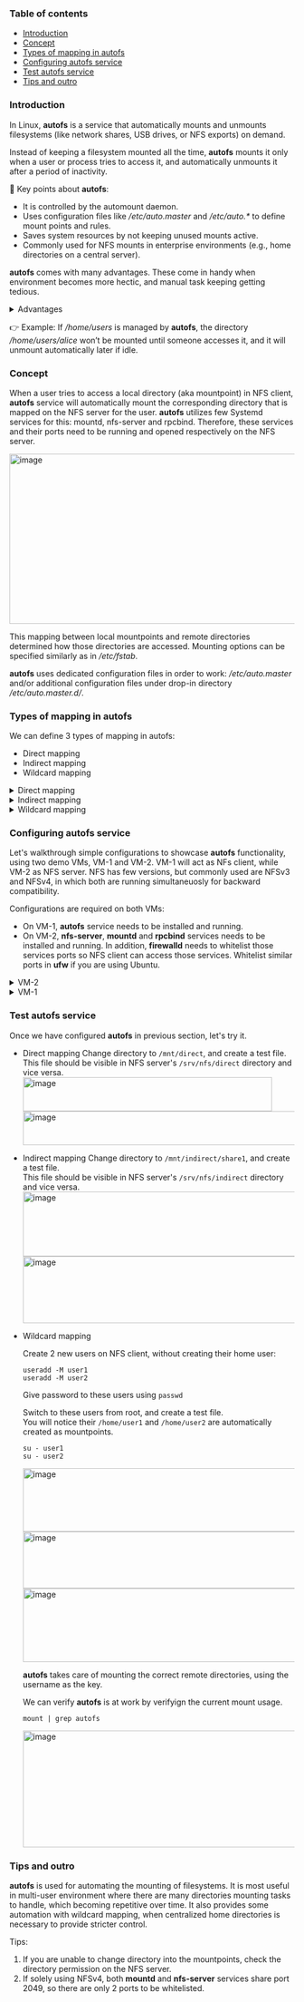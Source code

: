 ### Table of contents

- [Introduction](#introduction)
- [Concept](#concept)
- [Types of mapping in autofs](#types-of-mapping-in-autofs)
- [Configuring autofs service](#configuring-autofs-service)
- [Test autofs service](#test-autofs-service)
- [Tips and outro](#tips-and-outro)

### Introduction

In Linux, **autofs** is a service that automatically mounts and unmounts filesystems (like network shares, USB drives, or NFS exports) on demand.

Instead of keeping a filesystem mounted all the time, **autofs** mounts it only when a user or process tries to access it, and automatically unmounts it after a period of inactivity. 

🔑 Key points about **autofs**:

+ It is controlled by the automount daemon.
+ Uses configuration files like _/etc/auto.master_ and _/etc/auto.*_ to define mount points and rules.
+ Saves system resources by not keeping unused mounts active.
+ Commonly used for NFS mounts in enterprise environments (e.g., home directories on a central server).

**autofs** comes with many advantages. These come in handy when environment becomes more hectic, and manual task keeping getting tedious.
<details>
  <summary> Advantages</summary><br>
  
✅ No manual entries required in _/etc/fstab_ – avoiding error-prone editing, simplifies configuration and reduces static mount dependencies.

✅ Wildcard mounting for multi-user environments – automatically mounts each user’s home directory from an NFS server, enabling centralized control and easy distribution of shared resources.

✅ On-demand mounting – filesystems are mounted only when accessed, avoiding unnecessary mounts.

✅ Automatic unmounting – inactive filesystems are unmounted after a timeout, freeing resources and preventing stale mounts (especially useful with NFS).

✅ Reduced boot delays – system startup isn’t slowed down or blocked by unavailable servers or devices.

✅ Flexible support – works with local disks, NFS, CIFS/SMB, removable media, and even programmatic/script-based mounts.
</details>

👉 Example:
If _/home/users_ is managed by **autofs**, the directory _/home/users/alice_ won’t be mounted until someone accesses it, and it will unmount automatically later if idle.

### Concept

When a user tries to access a local directory (aka mountpoint) in NFS client, **autofs** service will automatically mount the corresponding directory that is mapped on the NFS server for the user. 
**autofs** utilizes few Systemd services for this: mountd, nfs-server and rpcbind. Therefore, these services and their ports need to be running and opened respectively on the NFS server.

<img width="1042" height="300" alt="image" src="https://github.com/user-attachments/assets/9400e4cf-3fa5-4729-88bb-f33731e08e41" />

This mapping between local mountpoints and remote directories determined how those directories are accessed. Mounting options can be specified similarly as in _/etc/fstab_.

**autofs** uses dedicated configuration files in order to work: _/etc/auto.master_ and/or additional configuration files under drop-in directory _/etc/auto.master.d/_.

### Types of mapping in autofs

We can define 3 types of mapping in autofs: 
+ Direct mapping
+ Indirect mapping
+ Wildcard mapping


<details>
  <summary> Direct mapping</summary><br>
  
Direct mapping means that specific filesystem/mountpoint paths are mapped directly to remote (or local) filesystems without going through a parent "mount directory".
As such, 🚩absolute paths MUST BE provided when using direct mapping. 

🔑 How direct mapping Works

1. Uses _/etc/auto.master_ with the special entry ```/-```.
2. Each entry in the corresponding map file points to an absolute path in the client filesystem.
3. When a user or process accesses that exact path, **autofs** mounts the target automatically.

Advantages of using direct mapping is that it lets you mount filesystems exactly where you want them in the directory tree. This is useful when precise and consistency are required all the time.
The specific local filesystem/mountpoint can sync only with the specific remote directory defined in the mapping, nothing else. It's a 1-1 relation.

<img width="1028" height="172" alt="image" src="https://github.com/user-attachments/assets/d28d7934-e7b9-4083-b783-ba6ebba72b32" />

In above sceenshot example, remote directory ```/srv/nfs/direct``` will autmoatically get mounted when a client attemps to access local directory ```/mnt/direct```.

⚠️ It is important to remember that the local mountpoint ```/mnt/direct``` must already existed before we can use direct mapping.

</details>

<details>
  <summary> Indirect mapping</summary><br>
  
Indirect mapping is a type where you specifcy a remote directory and a "base" mountpoint in the local system. Under this base directory, subdirectories are created automatically as per defined (as keys) in configuration files. Compares to direct mapping, these subdirectories do not have to be created in advance, as they are created on the fly by **autofs**.
It is more common style (compared to direct mapping), and widely used in multi-user environment. 

🔑 How indirect mapping Works

1. You define a base mountpoint (a directory) in _/etc/auto.master_.
2. A separate map file contains relative keys that expand under that base mountpoint.
3. When a user accesses one of those subdirectories, **autofs** mounts the corresponding remote filesystem.

Indirect mapping scales better than direct mapping when managing many users or directories.

<img width="1026" height="170" alt="image" src="https://github.com/user-attachments/assets/89676484-50a4-4aef-9535-e6acf32d6aeb" />

In above screenshot example, remote directory ```/srv/nfs/indirect``` will automatically get mounted when a client attemps to access local directory ```/mnt/direct/share1```. However, ```share1``` mountpoint will be automatically created on the client when user cd into it. 

</details>

</details>

<details>
  <summary> Wildcard mapping</summary><br>

  Wildcard mapping works almost similarly like indirect mapping, with exception that no keys need to be defined prior in **autofs** configuration files. 
  Most useful usage of wildcard mapping is in provisioning users' home directories. In this scenario, for example: 

  📍When user alice accesses ```/home/alice``` → **autofs** mounts ```vm-2:/export/home/alice```.<br>
  📍When user bob accesses ```/home/bob``` → **autofs** mounts ```vm-2:/export/home/bob```.

  There is no need to hardcode each username as key in **autofs** configuration file. Therefore it works best in environments where server and client username directories are consistent.

🔑 How wildcard mapping works?

1. Instead of defining each mount explicitly (e.g., alice, bob, charlie), you use the wildcard character *.
2. The * matches any key requested under the base directory.
3. The & symbol inside the NFS path expands to the same key name.

<img width="1034" height="172" alt="image" src="https://github.com/user-attachments/assets/02508959-2a2e-4127-8c7f-c12ecee8da22" />

In above screenshot example, when a user accesses his home directory, the corresponding directory on NFS sever is mounted. **autofs** will use the username to map it to correct directory. 

⚠️ Things to note : If a user directory doesn’t exist on the NFS server, the path still shows up but will fail on access.

✅ Advantages

+ Scales automatically → No edits required when new users are added on the NFS server.
+ Centralized home directories → Each user’s /home/username is fetched dynamically.
+ Cleaner configuration (than indirect mapping) → One line replaces dozens (or hundreds). 

</details>

### Configuring autofs service

Let's walkthrough simple configurations to showcase **autofs** functionality, using two demo VMs, VM-1 and VM-2. 
VM-1 will act as NFs client, while VM-2 as NFS server.
NFS has few versions, but commonly used are NFSv3 and NFSv4, in which both are running simultaneuosly for backward compatibility. 

Configurations are required on both VMs:
  + On VM-1, **autofs** service needs to be installed and running.
  + On VM-2, **nfs-server**, **mountd** and **rpcbind** services needs to be installed and running. In addition, **firewalld** needs to whitelist those services ports so NFS client can access those services.
    Whitelist similar ports in **ufw** if you are using Ubuntu.

<details>
  <summary> VM-2</summary><br>
  
1. Install and enable the ```nfs-server``` package.
     Ports used by nfs-server is 2049, while for rpcbind is 111.
     Port for mountd varies, but usually it is 20048.
     > In RHEL-based distro, nfs-server package also includes rpcbind and mountd. There is no need for separate packages install.

     As root user, run:

     ```
     dnf install -y nfs-utils
     systemctl enable --now nfs-utils
     systemctl status nfs-server
     ```
    <img width="1264" height="268" alt="image" src="https://github.com/user-attachments/assets/9ae88409-7c2e-4432-8016-5ab2852c6c70" /><br>

     To check the ports are successfully listening, run:
     ```
     rpcinfo -p
     ```
     <img width="402" height="358" alt="image" src="https://github.com/user-attachments/assets/71ad7161-0715-437b-a974-f268de0700c5" /><br>

     Output also displays the NFS version currently in used. Often, both NFSv3 and NFSv4 are running on port 2049. 

2. Whitelist the services or ports in firewall.
   If access is not opened, NFS client won't be able to reach above services.
   
    We can either add the services, or the ports they are using to **firewalld** configurations.
   
    As root user, run:

   ```
   firewall-cmd --add-service=nfs --add-service=mountd --add-service=rpc-bind --permanent
   firewall-cmd --reload
   ```
   
   Alternatively, use port numbers:
   
   ```
   firewall-cmd --add-port=111/tcp --add-port=20048/tcp --add-port=2049/tcp  --permanent
   firewall-cmd --reload
   ```

   List the services and port to ensure successful addition.

    ```
   firewall-cmd --list-services
   firewall-cmd --list-ports
   ```
   <img width="446" height="76" alt="image" src="https://github.com/user-attachments/assets/58e20f95-c211-4939-8a1b-9691f38f2cf3" /><br>

 4. Create directories and includes them in ```/etc/exports```.
    NFS uses ```/etc/exports``` file to expose the directories for mounting.

    Create 3 directories, each to showcase different type of mapping.
    > Note: We assumed user1 and user2 exist on VM-2. If not, create them and note their UID.

    ```
    mkdir -p /srv/nfs/direct
    mkdir -p /srv/nfs/indirect
    mkdir -p /srv/nfs/home/{user1,user2}
    ```
    Give appropriat permission for those directories. For demo purposes, we allow all access.

    ```
    chmod -R 755 /srv/nfs
    chown -R nobody:nobody /srv/nfs
    ```

    In real enviornment, we probably wants to limit who can access which directories.

    ```
    chmod -R 755 /srv/nfs
    chown user1:user1 /srv/nfs/home/user1
    chown user2:user2 /srv/nfs/home/user2
    ```
    
     Add following entries in ```/etc/exports``` file, each on separate line.

     + /srv/nfs/direct       *(rw,sync,no_subtree_check,no_root_squash)
     + /srv/nfs/indirect     *(rw,sync,no_subtree_check,no_root_squash)
     + /srv/nfs/home         *(rw,sync,no_subtree_check,no_root_squash)
       
     > We can replace the * with specific IP address in CIDR format. Usual mounting options are defined in brackets.
     
     Restart nfs-server service, and check export status.
   
     ```
     systemctl restart nfs-server
     exportfs -v
     ```

     If done correctly, the service should display which directories are mountable. 
     In our case, the above 3 directories.

     <img width="968" height="99" alt="image" src="https://github.com/user-attachments/assets/29fe8673-0d17-46e4-9f3b-4fc944322a55" />

</details>

<details>
  <summary> VM-1</summary><br>

NFS client is where the mountpoints will be defined. **autofs** will alleviate the tasks of mounting the filesystem, which normally requires manual configurations. Note that while **autofs** itself is a separate program that manages the automatic mounting of directories, it relies on the underlying NFS client tools to perform the actual mounting of NFS shares. 

🚧 Note that there is no need for **nfs-server** service to be running on NFS client. In fact, it MUST BE disabled, otherwise it will interfere with **autofs** service.

We'll be using ```/mnt``` subdirectories as demo for the direct & indirect mapping mountpoints. For wildcard mapping, we'll be using user1 & user2 ```/home``` directories.

Run the following commands as root user.

1. Install required packages:
   ```
   apt update
   dnf install -y nfs-utils autofs
   ```
   > For Ubuntu, **nfs-common** is used instead of **nfs-utils**.
   
2.  Enable autofs service:
     ```
     systemctl enable --now autofs
     systemctl status autofs
     ```
     <img width="1212" height="342" alt="image" src="https://github.com/user-attachments/assets/809af98b-7549-4fe0-9958-1c789555f4a5" /><br>

3.  Check NFS client is aware of the exposed directories on NFS server.

     ```
     showmount -e vm-2
     ```
     It will output the directories on NFS server available to be mounted, as defined in ```/etc/exports```.
     Also, this implies firewall whitelisting is working fine.
    
      <img width="328" height="92" alt="image" src="https://github.com/user-attachments/assets/e3e3ac93-50a4-4701-9881-c90cd5335124" /><br>
 
4.  Create /mnt subdirectories.
     ```
     mkdir -p /mnt/direct
     mkdir -p /mnt/indirect
     ```
     
5.  Edit **autofs** configuration files.
     This is the most immportant step, as it defines how the mapping will happen.

     + #### /etc/auto.master<br>
       The main **autofs** configuration file. It's the entry point where type of mapping is defined.
       For direct mapping, symbol ```/-``` is used. <br>
       For indirect mapping, the base mountpoint is defined. <br>
       For wildcard mapping, base home directory is used. <br>
       > We assumed the default value ```/home``` from useradd.<br>
       
       Enter the following entries in ```/etc/auto.master``` file, each on separate line.
        ```
        /-                   /etc/auto.direct
        /mnt/indirect        /etc/auto.indirect
        /home                /etc/auto.home
        ```
        
       Each entry is pointing to a file, where further configurations are added.
       Create all these files before proceeding with next step.

       > Alternatively, you can use autofs /etc/auto.master.d/ drop-in directory. Only difference is that each line above will be inside a separate file:<br>
       > /etc/auto.master.d/direct.autofs <br>
       > /etc/auto.master.d/indirect.autofs <br>
       > /etc/auto.master.d/wildcard.autofs <br>

    + #### /etc/auto.direct<br>
      Enter following entry in this file:
      
      ```
      /mnt/direct   vm-2:/srv/nfs/direct
      ```

      The meaning of this entry is that ```/mnt/direct``` will be the local mountpoint for the remote directory ```/srv/nfs/direct``` on NFS server.

    + #### /etc/auto.indirect<br>
      Enter following entry in this file:

      ```
      share1   vm-2:/srv/nfs/indirect
      ```

      The meaning of this entry is that ```/mnt/direct/share1``` will be the local mountpoint for the remote directory ```/srv/nfs/indirect``` on NFS server.<br>
      💡 Note that we did not create ```share1``` subdirectory prior. **autofs** will take care of this. 

    + #### /etc/auto.home<br>
      Enter following entry in this file:

      ```
      *   vm-2:/srv/nfs/home/&
      ```

      Symbol ```*``` is used, to represent anything as the subdirectory on local mountpoint, and ```&``` instruct autofs to map its corresponding directory on NFS server.<br>
      For example: <br>
      If ```/home/user1``` is accessed, autofs will mount ```srv/nfs/home/user1```. <br>
      If ```/home/user2``` is accessed, autofs will mount ```srv/nfs/home/user2```. <br>

6.  Restart **autofs** service.

     ```
     systemctl restart autofs
     ```
     
</details>
     
### Test autofs service

Once we have configured **autofs** in previous section, let's try it. 

  + Direct mapping
      Change directory to ```/mnt/direct```, and create a test file. <br>
      This file should be visible in NFS server's ```/srv/nfs/direct``` directory and vice versa.<br>
      <img width="440" height="60" alt="image" src="https://github.com/user-attachments/assets/fe33fbb5-5f2e-4c00-8367-280e3786db51" /><br>
      <img width="572" height="60" alt="image" src="https://github.com/user-attachments/assets/6b8a2bc8-0e50-4951-80f2-139e90f9a20b" /><br>

  + Indirect mapping
      Change directory to ```/mnt/indirect/share1```, and create a test file. <br>
      This file should be visible in NFS server's ```/srv/nfs/indirect``` directory and vice versa.<br>
      <img width="584" height="114" alt="image" src="https://github.com/user-attachments/assets/9282ab3d-faef-49f8-8035-dfd365277a0a" /><br>
      <img width="594" height="118" alt="image" src="https://github.com/user-attachments/assets/5482a872-8d8e-463f-bdb4-70236c65c286" /><br>

  + Wildcard mapping

      Create 2 new users on NFS client, without creating their home user: <br>
      ```
      useradd -M user1
      useradd -M user2
      ```
      Give password to these users using ```passwd```
      
      Switch to these users from root, and create a test file.<br>
      You will notice their ```/home/user1``` and ```/home/user2``` are automatically created as mountpoints. 
      
      ```
      su - user1
      su - user2
      ```
      <img width="486" height="112" alt="image" src="https://github.com/user-attachments/assets/7fa8bdc9-b230-43f8-a71b-3980d5dce34b" /><br>
      <img width="494" height="100" alt="image" src="https://github.com/user-attachments/assets/60bbf357-f175-4249-87bd-9072c52a4b14" /><br>
      <img width="686" height="130" alt="image" src="https://github.com/user-attachments/assets/8b170bfe-1eff-4eb9-9687-04981b0aca54" /><br>

      **autofs** takes care of mounting the correct remote directories, using the username as the key. <br>

      We can verify **autofs** is at work by verifyign the current mount usage.<br>
      ```
      mount | grep autofs
      ```
     
      <img width="1292" height="206" alt="image" src="https://github.com/user-attachments/assets/e0a4b2ec-320a-4d4f-ae33-1620471ada4e" />

### Tips and outro

**autofs** is used for automating the mounting of filesystems. It is most useful in multi-user environment where there are many directories mounting tasks to handle, which becoming repetitive over time. It also provides some automation with wildcard mapping, when centralized home directories is necessary to provide stricter control.

Tips:
1. If you are unable to change directory into the mountpoints, check the directory permission on the NFS server.
2. If solely using NFSv4, both **mountd** and **nfs-server** services share port 2049, so there are only 2 ports to be whitelisted. 



